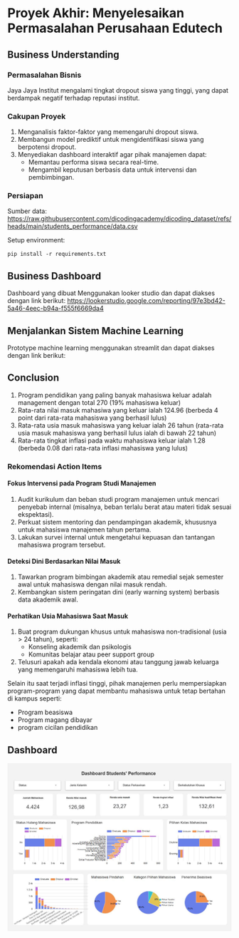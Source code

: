 # Proyek Akhir: Menyelesaikan Permasalahan Perusahaan Edutech

## Business Understanding

### Permasalahan Bisnis

Jaya Jaya Institut mengalami tingkat dropout siswa yang tinggi, yang dapat berdampak negatif terhadap reputasi institut.

### Cakupan Proyek

1. Menganalisis faktor-faktor yang memengaruhi dropout siswa.
2. Membangun model prediktif untuk mengidentifikasi siswa yang berpotensi dropout.
3. Menyediakan dashboard interaktif agar pihak manajemen dapat:
   - Memantau performa siswa secara real-time.
   - Mengambil keputusan berbasis data untuk intervensi dan pembimbingan.

### Persiapan

Sumber data: https://raw.githubusercontent.com/dicodingacademy/dicoding_dataset/refs/heads/main/students_performance/data.csv

Setup environment:

```
pip install -r requirements.txt
```

## Business Dashboard

Dashboard yang dibuat Menggunakan looker studio dan dapat diakses dengan link berikut:
https://lookerstudio.google.com/reporting/97e3bd42-5a46-4eec-b94a-f555f6669da4

## Menjalankan Sistem Machine Learning
Prototype machine learning menggunakan streamlit dan dapat diakses dengan link berikut:


## Conclusion

1. Program pendidikan yang paling banyak mahasiswa keluar adalah management dengan total 270 (19% mahasiswa keluar)
2. Rata-rata nilai masuk mahasiwa yang keluar ialah 124.96 (berbeda 4 point dari rata-rata mahasiswa yang berhasil lulus)
3. Rata-rata usia masuk mahasiswa yang keluar ialah 26 tahun (rata-rata usia masuk mahasiswa yang berhasil lulus ialah di bawah 22 tahun)
4. Rata-rata tingkat inflasi pada waktu mahasiswa keluar ialah 1.28 (berbeda 0.08 dari rata-rata inflasi mahasiswa yang lulus)

### Rekomendasi Action Items

#### Fokus Intervensi pada Program Studi Manajemen
1. Audit kurikulum dan beban studi program manajemen untuk mencari penyebab internal (misalnya, beban terlalu berat atau materi tidak sesuai ekspektasi).
2. Perkuat sistem mentoring dan pendampingan akademik, khususnya untuk mahasiswa manajemen tahun pertama.
3. Lakukan survei internal untuk mengetahui kepuasan dan tantangan mahasiswa program tersebut.

#### Deteksi Dini Berdasarkan Nilai Masuk
1. Tawarkan program bimbingan akademik atau remedial sejak semester awal untuk mahasiswa dengan nilai masuk rendah.
2. Kembangkan sistem peringatan dini (early warning system) berbasis data akademik awal.

#### Perhatikan Usia Mahasiswa Saat Masuk
1. Buat program dukungan khusus untuk mahasiswa non-tradisional (usia > 24 tahun), seperti:
   - Konseling akademik dan psikologis
   - Komunitas belajar atau peer support group
2. Telusuri apakah ada kendala ekonomi atau tanggung jawab keluarga yang memengaruhi mahasiswa lebih tua.

Selain itu saat terjadi inflasi tinggi, pihak manajemen perlu mempersiapkan program-program yang dapat membantu mahasiswa untuk tetap bertahan di kampus seperti:
- Program beasiswa
- Program magang dibayar
- program cicilan pendidikan

## Dashboard
![Preview Dashboard](./maulida_nabya_islami-dashboard.JPG "Preview dashboard")